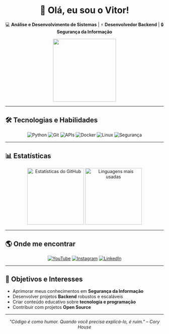 <div align="center">

# 👋 Olá, eu sou o Vitor!  

💻 **Análise e Desenvolvimento de Sistemas** | ⚡ **Desenvolvedor Backend** | 🔒 **Segurança da Informação**

<img src="https://media.giphy.com/media/qgQUggAC3Pfv687qPC/giphy.gif" width="200">

</div>

---

## 🛠️ Tecnologias e Habilidades
<div align="center">

![Python](https://img.shields.io/badge/Python-3776AB?style=for-the-badge&logo=python&logoColor=white)
![Git](https://img.shields.io/badge/Git-F05032?style=for-the-badge&logo=git&logoColor=white)
![APIs](https://img.shields.io/badge/APIs-FF6F00?style=for-the-badge&logo=postman&logoColor=white)
![Docker](https://img.shields.io/badge/Docker-2496ED?style=for-the-badge&logo=docker&logoColor=white)
![Linux](https://img.shields.io/badge/Linux-FCC624?style=for-the-badge&logo=linux&logoColor=black)
![Segurança](https://img.shields.io/badge/Security-000000?style=for-the-badge&logo=hackthebox&logoColor=white)

</div>

---

## 📊 Estatísticas
<div align="center">

<img alt="Estatísticas do GitHub" height="180" src="https://github-readme-stats-ebon-zeta-95.vercel.app/api?username=vitorvlofc&show_icons=true&theme=github_dark&include_all_commits=true&rank_icon=github&cache_seconds=30" />
<img alt="Linguagens mais usadas" height="180" src="https://github-readme-stats-ebon-zeta-95.vercel.app/api/top-langs/?username=vitorvlofc&layout=compact&theme=github_dark&cache_seconds=30" />

</div>

---

## 🌎 Onde me encontrar
<div align="center">

[![YouTube](https://img.shields.io/badge/YouTube-FF0000?style=for-the-badge&logo=youtube&logoColor=white)](https://youtube.com/@vitorvlofc)
[![Instagram](https://img.shields.io/badge/Instagram-E4405F?style=for-the-badge&logo=instagram&logoColor=white)](https://instagram.com/vitorrvlofc)
[![LinkedIn](https://img.shields.io/badge/LinkedIn-0e76a8?style=for-the-badge&logo=linkedin&logoColor=white)](https://linkedin.com/in/vitorvlofc)

</div>

---

## 🎯 Objetivos e Interesses
- Aprimorar meus conhecimentos em **Segurança da Informação**  
- Desenvolver projetos **Backend** robustos e escaláveis  
- Criar conteúdo educativo sobre **tecnologia e programação**  
- Contribuir com projetos **Open Source**  

---

<div align="center">

*"Código é como humor. Quando você precisa explicá-lo, é ruim." – Cory House*  

</div>
